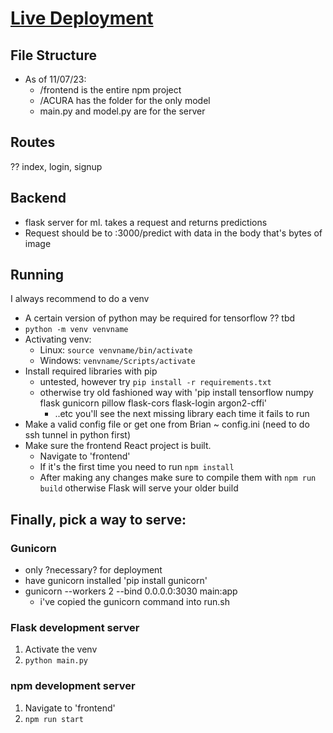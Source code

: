 # [Live Deployment](https://sc-backend.brian2002.com)

## File Structure
 - As of 11/07/23:
   - /frontend is the entire npm project
   - /ACURA has the folder for the only model 
   - main.py and model.py are for the server

## Routes
?? index, login, signup

## Backend
 - flask server for ml. takes a request and returns predictions  
 - Request should be to :3000/predict with data in the body that's bytes of image
 

## Running
I always recommend to do a venv
 - A certain version of python may be required for tensorflow ?? tbd
 - `python -m venv venvname`
 - Activating venv:
   - Linux: `source venvname/bin/activate`
   - Windows: `venvname/Scripts/activate`
 - Install required libraries with pip
   - untested, however try `pip install -r requirements.txt`
   - otherwise try old fashioned way with 'pip install tensorflow numpy flask gunicorn pillow flask-cors flask-login argon2-cffi'
     - ..etc you'll see the next missing library each time it fails to run
 - Make a valid config file or get one from Brian ~ config.ini (need to do ssh tunnel in python first)
 - Make sure the frontend React project is built.
   - Navigate to 'frontend'
   - If it's the first time you need to run `npm install`
   - After making any changes make sure to compile them with `npm run build` otherwise Flask will serve your older build
 
## Finally, pick a way to serve:
### Gunicorn
 - only ?necessary? for deployment
 - have gunicorn installed 'pip install gunicorn'
 - gunicorn --workers 2 --bind 0.0.0.0:3030 main:app
   - i've copied the gunicorn command into run.sh
### Flask development server
 1. Activate the venv
 2. `python main.py`
### npm development server
 1. Navigate to 'frontend'
 2. `npm run start`
